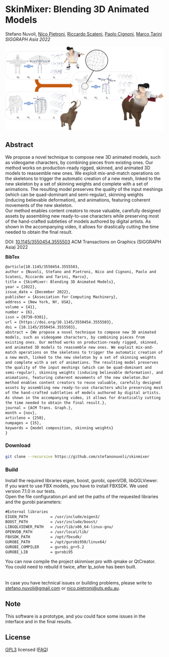 # SkinMixer: Blending 3D Animated Models

Stefano Nuvoli, [Nico Pietroni](https://profiles.uts.edu.au/Nico.Pietroni), [Riccardo Scateni](http://people.unica.it/riccardoscateni/), [Paolo Cignoni](http://vcg.isti.cnr.it/~cignoni/), [Marco Tarini](https://tarini.di.unimi.it/)<br/>
*SIGGRAPH Asia 2022*<br/>

![alt text](teaser.jpg)

## Abstract
We propose a novel technique to compose new 3D animated models, such as videogame characters, by combining pieces from existing ones. Our method works on production-ready rigged, skinned, and animated 3D models to reassemble new ones. We exploit mix-and-match operations on the skeletons to trigger the automatic creation of a new mesh, linked to the new skeleton by a set of skinning weights and complete with a set of animations. The resulting model preserves the quality of the input meshings (which can be quad-dominant and semi-regular), skinning weights (inducing believable deformation), and animations, featuring coherent movements of the new skeleton.<br/>
Our method enables content creators to reuse valuable, carefully designed assets by assembling new ready-to-use characters while preserving most of the hand-crafted subtleties of models authored by digital artists. As shown in the accompanying video, it allows for drastically cutting the time needed to obtain the final result.

DOI: [10.1145/3550454.3555503](https://doi.org/10.1145/3550454.3555503) ACM Transactions on Graphics (SIGGRAPH Asia) 2022

**BibTex**
```
@article{10.1145/3550454.3555503,
author = {Nuvoli, Stefano and Pietroni, Nico and Cignoni, Paolo and Scateni, Riccardo and Tarini, Marco},
title = {SkinMixer: Blending 3D Animated Models},
year = {2022},
issue_date = {December 2022},
publisher = {Association for Computing Machinery},
address = {New York, NY, USA},
volume = {41},
number = {6},
issn = {0730-0301},
url = {https://doi.org/10.1145/3550454.3555503},
doi = {10.1145/3550454.3555503},
abstract = {We propose a novel technique to compose new 3D animated models, such as videogame characters, by combining pieces from existing ones. Our method works on production-ready rigged, skinned, and animated 3D models to reassemble new ones. We exploit mix-and-match operations on the skeletons to trigger the automatic creation of a new mesh, linked to the new skeleton by a set of skinning weights and complete with a set of animations. The resulting model preserves the quality of the input meshings (which can be quad-dominant and semi-regular), skinning weights (inducing believable deformation), and animations, featuring coherent movements of the new skeleton.Our method enables content creators to reuse valuable, carefully designed assets by assembling new ready-to-use characters while preserving most of the hand-crafted subtleties of models authored by digital artists. As shown in the accompanying video, it allows for drastically cutting the time needed to obtain the final result.},
journal = {ACM Trans. Graph.},
month = {nov},
articleno = {250},
numpages = {15},
keywords = {model composition, skinning weights}
}
```

### Download
```bash
git clone --recursive https://github.com/stefanonuvoli/skinmixer
```

### Build
Install the required libraries eigen, boost, gurobi, openVDB, libQGLViewer. 
<br/>
If you want to use FBX models, you have to install FBXSDK. We used version 7.1.0 in our tests.
<br/>
Open the file configuration.pri and set the paths of the requested libraries and the gurobi parameters:
```
#External libraries
EIGEN_PATH          = /usr/include/eigen3/
BOOST_PATH          = /usr/include/boost/
LIBGQLVIEWER_PATH   = /usr/lib/x86_64-linux-gnu/
OPENVDB_PATH        = /usr/local/lib/
FBXSDK_PATH         = /opt/fbxsdk/
GUROBI_PATH         = /opt/gurobi950/linux64/
GUROBI_COMPILER     = gurobi_g++5.2
GUROBI_LIB          = gurobi95
```
You can now compile the project skinmixer.pro with qmake or QtCreator. You could need to rebuild it twice, after lp_solve has been built.<br/>
<br /><br/>
In case you have technical issues or building problems, please write to [stefano.nuvoli@gmail.com](mailto:stefano.nuvoli@gmail.com) or [nico.pietroni@uts.edu.au](mailto:nico.pietroni@uts.edu.au).

## Note
This software is a prototype, and you could face some issues in the interface and in the final results.

## License
[GPL3](LICENSE) licensed
([FAQ](https://www.gnu.org/licenses/gpl-faq.html))



